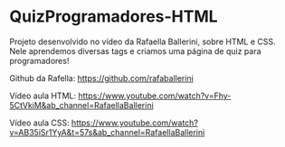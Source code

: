 # QuizProgramadores-HTML
Projeto desenvolvido no vídeo da Rafaella Ballerini, sobre HTML e CSS. Nele aprendemos diversas tags e criamos uma página de quiz para programadores!

Github da Rafella: https://github.com/rafaballerini

Vídeo aula HTML: https://www.youtube.com/watch?v=Fhy-5CtVkiM&ab_channel=RafaellaBallerini

Vídeo aula CSS: https://www.youtube.com/watch?v=AB35iSr1YyA&t=57s&ab_channel=RafaellaBallerini
